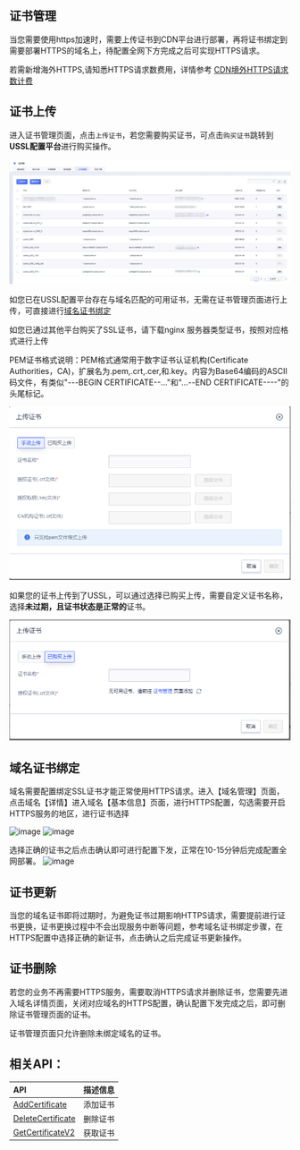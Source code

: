 ## 证书管理

当您需要使用https加速时，需要上传证书到CDN平台进行部署，再将证书绑定到需要部署HTTPS的域名上，待配置全网下方完成之后可实现HTTPS请求。

若需新增海外HTTPS,请知悉HTTPS请求数费用，详情参考 [CDN境外HTTPS请求数计费](ucdn/charge/flowday_new?id=cdn%e5%a2%83%e5%a4%96https%e8%af%b7%e6%b1%82%e6%95%b0)

## 证书上传

进入证书管理页面，点击<code>上传证书</code>，若您需要购买证书，可点击<code>购买证书</code>跳转到<strong>USSL配置平台</strong>进行购买操作。

![2022-UCDN证书管理列表](/images/2022-UCDN证书管理列表.png)

如您已在USSL配置平台存在与域名匹配的可用证书，无需在证书管理页面进行上传，可直接进行[域名证书绑定](/ucdn/guide/SSL-2024?id=%e5%9f%9f%e5%90%8d%e8%af%81%e4%b9%a6%e7%bb%91%e5%ae%9a)

如您已通过其他平台购买了SSL证书，请下载nginx 服务器类型证书，按照对应格式进行上传

PEM证书格式说明：PEM格式通常用于数字证书认证机构(Certificate Authorities，CA)，扩展名为.pem,.crt,.cer,和.key。内容为Base64编码的ASCII码文件，有类似"---BEGIN CERTIFICATE--…"和"…--END CERTIFICATE----"的头尾标记。

![2022-UCDN证书上传-1](/images/2022-UCDN证书上传-1.png)

如果您的证书上传到了USSL，可以通过选择已购买上传，需要自定义证书名称，选择<strong>未过期，且证书状态是正常的</strong>证书。

![2022-UCDN证书上传-2](/images/2022-UCDN证书上传-2.png)


## 域名证书绑定

域名需要配置绑定SSL证书才能正常使用HTTPS请求。进入【域名管理】页面，点击域名【详情】进入域名【基本信息】页面，进行HTTPS配置，勾选需要开启HTTPS服务的地区，进行证书选择

![image](https://github.com/user-attachments/assets/615cf6f4-98d8-4e00-ad1f-02aafdcf7237)
![image](https://github.com/user-attachments/assets/734c818b-9027-41dc-81e0-3230a7b6b473)

选择正确的证书之后点击确认即可进行配置下发，正常在10-15分钟后完成配置全网部署。
![image](https://github.com/user-attachments/assets/5e18e9e5-843d-426c-a574-267d3a1ed317)

## 证书更新
当您的域名证书即将过期时，为避免证书过期影响HTTPS请求，需要提前进行证书更换，证书更换过程中不会出现服务中断等问题，参考域名证书绑定步骤，在HTTPS配置中选择正确的新证书，点击确认之后完成证书更新操作。


## 证书删除
若您的业务不再需要HTTPS服务，需要取消HTTPS请求并删除证书，您需要先进入域名详情页面，关闭对应域名的HTTPS配置，确认配置下发完成之后，即可删除证书管理页面的证书。

证书管理页面只允许删除未绑定域名的证书。



## 相关API：

| API | 描述信息 |
|:---|:---|
|[AddCertificate](api/ucdn-api/add_certificate)|添加证书|
|[DeleteCertificate](api/ucdn-api/delete_certificate)|删除证书|
|[GetCertificateV2](api/ucdn-api/get_certificate_v2)|获取证书|
